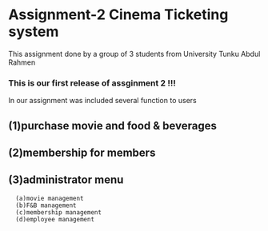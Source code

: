 # Assignment-2 Cinema Ticketing system
This assignment done by a group of 3 students from University Tunku Abdul Rahmen

### This is our first release of assginment 2 !!!

In our assignment was included several function to users
## (1)purchase movie and food & beverages
## (2)membership for members
## (3)administrator menu 
      (a)movie management
      (b)F&B management
      (c)membership management
      (d)employee management
